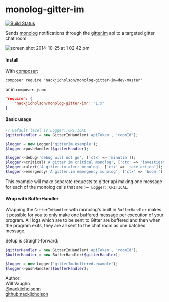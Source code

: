 monolog-gitter-im
=================

[![Build Status](https://travis-ci.org/nackjicholson/monolog-gitter-im.svg?branch=master)](https://travis-ci.org/nackjicholson/monolog-gitter-im)

Sends [monolog](https://github.com/Seldaek/monolog) notifications through the [gitter.im](https://gitter.im) api to a
targeted gitter chat room.

![screen shot 2014-10-25 at 1 02 42 pm](https://cloud.githubusercontent.com/assets/365247/4780962/0068fc30-5c82-11e4-81de-16ba0c279308.png)

#### Install

With [composer](https://getcomposer.org):

`composer require "nackjicholson/monolog-gitter-im=dev-master"`

or in `composer.json`:

```json
"require": {
    "nackjicholson/monolog-gitter-im": "1.x"
}
```

#### Basic usage

```php
// Default level is Logger::CRITICAL
$gitterHandler = new GitterImHandler('apiToken', 'roomId');

$logger = new Logger('gitterIm.example');
$logger->pushHandler($gitterHandler);

$logger->debug('debug will not go', ['ctx' => 'minutia']);
$logger->critical('A gitter.im critical monolog', ['ctx' => 'investigate']);
$logger->alert('A gitter.im alert monolog', ['ctx' => 'take action']);
$logger->emergency('A gitter.im emergency monolog', ['ctx' => 'boom!']);
```

This example will make separate requests to gitter api making one message for each of the monolog calls that are
`>= Logger::CRITICAL`. 

#### Wrap with BufferHandler

Wrapping the `GitterImHandler` with monolog's built in `BufferHandler` makes it possible for you
to only make one buffered message per execution of your program. All logs which are to be sent to Gitter are
buffered and then when the program exits, they are all sent to the chat room as one batched message.

Setup is straight-forward:

```php
$gitterHandler = new GitterImHandler('apiToken', 'roomId');
$bufferHandler = new BufferHandler($gitterHandler);

$logger = new Logger('gitterIm.buffered.example');
$logger->pushHandler($bufferHandler);
```

Author:  
Will Vaughn  
[@nackjicholsonn](https://twitter.com/nackjicholsonn)  
[github:nackjicholson](https://github.com/nackjicholson)
